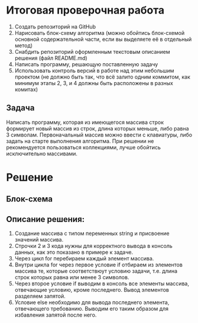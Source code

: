 # Итоговая проверочная работа

1. Создать репозиторий на GitHub
2. Нарисовать блок-схему алгоритма (можно обойтись блок-схемой основной содержательной части, если вы выделяете её в отдельный метод)
3. Снабдить репозиторий оформленным текстовым описанием решения (файл README.md)
4. Написать программу, решающую поставленную задачу
5. Использовать контроль версий в работе над этим небольшим проектом (не должно быть так, что всё залито одним коммитом, как минимум этапы 2, 3, и 4 должны быть расположены в разных комитах)

## Задача

Написать программу, которая из имеющегося массива строк формирует новый массив из строк, длина которых меньше, либо равна 3 символам. Первоначальный массив можно ввести с клавиатуры, либо задать на старте выполнения алгоритма. При решении не рекомендуется пользоваться коллекциями, лучше обойтись исключительно массивами.


# Решение

## **Блок-схема**


## **Описание решения:**
1. Создание массива с типом переменных string и присвоение значений массива.
2. Строчки 2 и 3 кода нужны для корректного вывода в консоль данных, как это показано в примере к задаче.
3. Через цикл for перебираем каждый элемент массива.
4. Внутри цикла for через первое условие if отбираем из элементов массива те, которые соответствюут условию задачи, т.е. длина строк которых равна или менее 3 символов.
5. Через второе условие if выводим в консоль все элементы массива, отвечающие условию, кроме последнего. Вывод элементов разделяем запятой.
6. Условие else необходимо для вывода последнего элемента, отвечающего требованию. Выводим его таким образом для избавления запятой после него.

